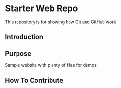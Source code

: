# Starter Web Repo

This repository is for showing how Git and GitHub work

## Introduction



## Purpose

Sample website with plenty of files for demos


## How To Contribute




